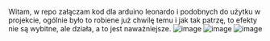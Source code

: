 Witam, w repo załączam kod dla arduino leonardo i podobnych do użytku w projekcie, 
ogólnie było to robiene już chwilę temu i jak tak patrzę, to efekty nie są wybitne, 
ale działa, a to jest naważniejsze.
![image](https://github.com/user-attachments/assets/f3f33422-a7f3-458f-8fcc-207205a47b92)
![image](https://github.com/user-attachments/assets/9e5ae04d-b682-4f93-8584-a1430be6dd5e)
![image](https://github.com/user-attachments/assets/c1b6c8ea-93d3-435f-b732-cdc0145a7824)
